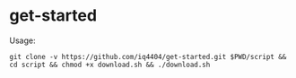 # get-started
Usage:
   
    git clone -v https://github.com/iq4404/get-started.git $PWD/script && cd script && chmod +x download.sh && ./download.sh

